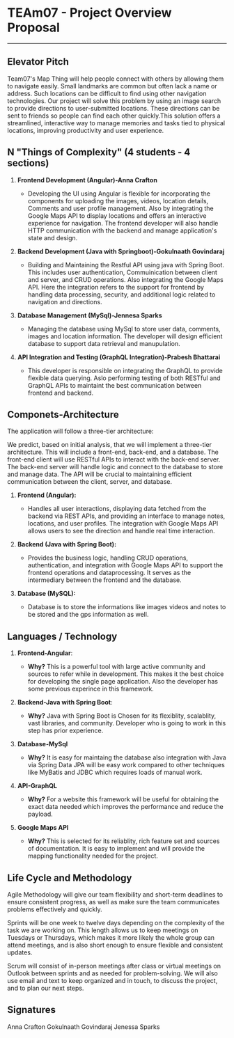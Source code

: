 # TEAm07 - Project Overview Proposal
_____________________________________

## Elevator Pitch

Team07's Map Thing will help people connect with others by allowing them to navigate easily. Small landmarks are common but often lack a name or address. Such locations can be difficult to find using other navigation technologies. Our project will solve this problem by using an image search to provide directions to user-submitted locations. These directions can be sent to friends so people can find each other quickly.This solution offers a streamlined, interactive way to manage memories and tasks tied to physical locations, improving productivity and user experience.
## N "Things of Complexity" (4 students - 4 sections)

  1. **Frontend Development (Angular)-Anna Crafton**

     - Developing the UI using Angular is flexible for incorporating the components for uploading the images, videos, location details, Comments and user profile management. Also by integrating the Google Maps API to display locations and offers an interactive experience for navigation. The frontend developer will also handle HTTP communication with the backend and manage application's state and design.

  2. **Backend Development (Java with Springboot)-Gokulnaath Govindaraj**

     - Building and Maintaining the Restful API using java with Spring Boot. This includes user authentication, Commuinication between client and server, and CRUD operations. Also integrating the Google Maps API. Here the integration refers to the support for frontend by handling data processing, security, and additional logic related to navigation and directions.

  3. **Database Management (MySql)-Jennesa Sparks**    

     - Managing the database using MySql to store user data, comments, images and location information. The developer will design efficient database to support data retrieval and manupulation.
     
  5. **API Integration and Testing (GraphQL Integration)-Prabesh Bhattarai**

     - This developer is responsible on integrating the GraphQL to provide flexible data querying. Aslo performing testing of both RESTful and GraphQL APIs to maintaint the best communication between frontend and backend. 
     
## Componets-Architecture
   
The application will follow a three-tier architecture:

We predict, based on initial analysis, that we will implement a three-tier architecture. This will include a front-end, back-end, and a database. The front-end client will use RESTful APIs to interact with the back-end server. The back-end server will handle logic and connect to the database to store and manage data. The API will be crucial to maintaining efficient communication between the client, server, and database.

  1. **Frontend (Angular):**  
      - Handles all user interactions, displaying data fetched from the backend via REST APIs, and providing an interface to manage notes, locations, and user profiles. The integration with Google Maps API allows users to see the direction and handle real time interaction.
    
  2. **Backend (Java with Spring Boot):**  

     - Provides the business logic, handling CRUD operations, authentication, and integration with Google Maps API to support the frontend operations and dataprocessing. It serves as the intermediary between the frontend and the database.
    
  3. **Database (MySQL):**  

      - Database is to store the informations like images videos and notes to be stored and the gps information as well.

## Languages / Technology
  
  1. **Frontend-Angular**:
  
     - **Why?** This is a powerful tool with large active community and sources to refer while in development. This makes it the best choice for developing the single page application. Also the developer has some previous experince in this framework.
  
  2. **Backend-Java with Spring Boot**:  

     - **Why?** Java with Spring Boot is Chosen for its flexiblity, scalablity, vast libraries, and community. Developer who is going to work in this step has prior experience.
  
  3. **Database-MySql**

     - **Why?** It is easy for maintaing the database also integration with Java via Spring Data JPA will be easy work compared to other techniques like MyBatis and JDBC which requires loads of manual work.
  
  4. **API-GraphQL**

      - **Why?** For a website this framework will be useful for obtaining the exact data needed which improves the performance and reduce the payload.
  
  5. **Google Maps API**

      - **Why?** This is selected for its reliablity, rich feature set and sources of documentation. It is easy to implement and will provide the mapping functionality needed for the project.

## Life Cycle and Methodology

Agile Methodology will give our team flexibility and short-term deadlines to ensure consistent progress, as well as make sure the team communicates problems effectively and quickly.

Sprints will be one week to twelve days depending on the complexity of the task we are working on. This length allows us to keep meetings on Tuesdays or Thursdays, which makes it more likely the whole group can attend meetings, and is also short enough to ensure flexible and consistent updates.

Scrum will consist of in-person meetings after class or virtual meetings on Outlook between sprints and as needed for problem-solving. We will also use email and text to keep organized and in touch, to discuss the project, and to plan our next steps. 

## Signatures
Anna Crafton 
Gokulnaath Govindaraj
Jenessa Sparks

